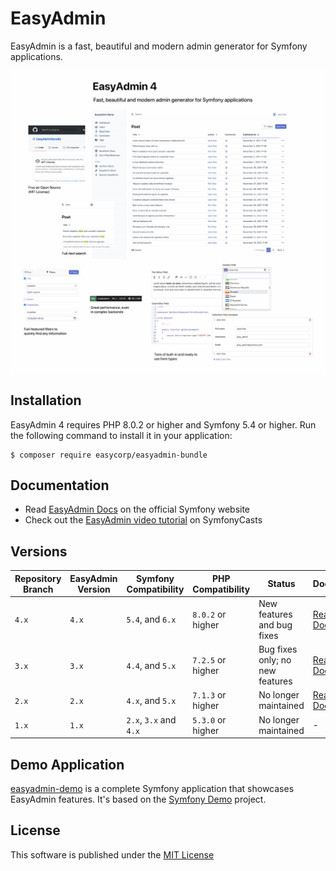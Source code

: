 EasyAdmin
=========

EasyAdmin is a fast, beautiful and modern admin generator for Symfony applications.

![EasyAdmin, a fast, beautiful and modern admin generator for Symfony applications](/doc/images/easyadmin-promo.jpg)

Installation
------------

EasyAdmin 4 requires PHP 8.0.2 or higher and Symfony 5.4 or higher. Run the
following command to install it in your application:

```
$ composer require easycorp/easyadmin-bundle
```

Documentation
-------------

  * Read [EasyAdmin Docs][1] on the official Symfony website
  * Check out the [EasyAdmin video tutorial][2] on SymfonyCasts

Versions
--------

| Repository Branch | EasyAdmin Version | Symfony Compatibility  | PHP Compatibility | Status               | Docs
| ----------------- | ----------------- | ---------------------- | ----------------- | -------------------- | ---
| `4.x`             | `4.x`             | `5.4`, and `6.x`       | `8.0.2` or higher | New features and bug fixes | [Read Docs](https://symfony.com/bundles/EasyAdminBundle/4.x/index.html)
| `3.x`             | `3.x`             | `4.4`, and `5.x`       | `7.2.5` or higher | Bug fixes only; no new features | [Read Docs](https://symfony.com/bundles/EasyAdminBundle/3.x/index.html)
| `2.x`             | `2.x`             | `4.x`, and `5.x`       | `7.1.3` or higher | No longer maintained | [Read Docs](https://symfony.com/bundles/EasyAdminBundle/2.x/index.html)
| `1.x`             | `1.x`             | `2.x`, `3.x` and `4.x` | `5.3.0` or higher | No longer maintained | -

Demo Application
----------------

[easyadmin-demo](https://github.com/EasyCorp/easyadmin-demo) is a complete
Symfony application that showcases EasyAdmin features. It's based on the
[Symfony Demo](https://github.com/symfony/demo) project.

License
-------

This software is published under the [MIT License](LICENSE.md)

[1]: https://symfony.com/doc/4.x/bundles/EasyAdminBundle/index.html
[2]: https://symfonycasts.com/screencast/easyadminbundle
